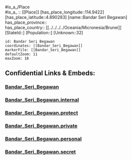 ﻿---
location: [4.890283,114.9422] 
mapzoom: [7,12] 
mapmarker: city 
type: City
tags:
- geo/City


SpocWebEntityId: 35911
isDeleted: false
confidential: public

---
#is_a_/Place  
#is_a_ :: [[Place]] 
[has_place_longitude::114.9422] 
[has_place_latitude::4.890283] 
[name::Bandar Seri Begawan] 
has_place_province::  
has_place_country:: [[../../../../Oceania/Micronesia/Brunei]]  
[StateId::] 
[Population::] 
[Unknown::32] 


```leaflet
id: Bandar Seri Begawan
coordinates: [[Bandar_Seri_Begawan]] 
markerFile: [[Bandar_Seri_Begawan]] 
defaultZoom: 11 
maxZoom: 18
```


## Confidential Links & Embeds: 

### [Bandar_Seri_Begawan](/_public/Earth/Continent/Australasia/Micronesia/Brunei/Bandar_Seri_Begawan.md) 

### [Bandar_Seri_Begawan.internal](/_internal/Earth/Continent/Australasia/Micronesia/Brunei/Bandar_Seri_Begawan.internal.md) 

### [Bandar_Seri_Begawan.protect](/_protect/Earth/Continent/Australasia/Micronesia/Brunei/Bandar_Seri_Begawan.protect.md) 

### [Bandar_Seri_Begawan.private](/_private/Earth/Continent/Australasia/Micronesia/Brunei/Bandar_Seri_Begawan.private.md) 

### [Bandar_Seri_Begawan.personal](/_personal/Earth/Continent/Australasia/Micronesia/Brunei/Bandar_Seri_Begawan.personal.md) 

### [Bandar_Seri_Begawan.secret](/_secret/Earth/Continent/Australasia/Micronesia/Brunei/Bandar_Seri_Begawan.secret.md) 
